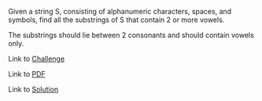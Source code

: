 Given a string S, consisting of alphanumeric characters, spaces, and symbols, find all the substrings of S that contain 2 or more vowels.

The substrings should lie between 2 consonants and should contain vowels only.

Link to [Challenge](https://www.hackerrank.com/challenges/re-findall-re-finditer/problem)

Link to [PDF](./finditer-findall.pdf)

Link to [Solution](./find.py)
